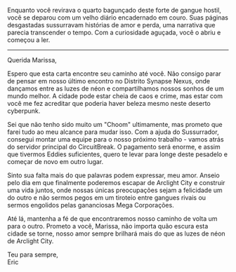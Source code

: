 Enquanto você revirava o quarto bagunçado deste forte de gangue hostil, você se deparou com um velho diário encadernado em couro. Suas páginas desgastadas sussurravam histórias de amor e perda, uma narrativa que parecia transcender o tempo. Com a curiosidade aguçada, você o abriu e começou a ler.

---

Querida Marissa,

Espero que esta carta encontre seu caminho até você. Não consigo parar de pensar em nosso último encontro no Distrito Synapse Nexus, onde dançamos entre as luzes de néon e compartilhamos nossos sonhos de um mundo melhor. A cidade pode estar cheia de caos e crime, mas estar com você me fez acreditar que poderia haver beleza mesmo neste deserto cyberpunk.

Sei que não tenho sido muito um "Choom" ultimamente, mas prometo que farei tudo ao meu alcance para mudar isso. Com a ajuda do Sussurrador, consegui montar uma equipe para o nosso próximo trabalho - vamos atrás do servidor principal do CircuitBreak. O pagamento será enorme, e assim que tivermos Eddies suficientes, quero te levar para longe deste pesadelo e começar de novo em outro lugar.

Sinto sua falta mais do que palavras podem expressar, meu amor. Anseio pelo dia em que finalmente poderemos escapar de Arclight City e construir uma vida juntos, onde nossas únicas preocupações sejam a felicidade um do outro e não sermos pegos em um tiroteio entre gangues rivais ou sermos engolidos pelas gananciosas Mega Corporações.

Até lá, mantenha a fé de que encontraremos nosso caminho de volta um para o outro. Prometo a você, Marissa, não importa quão escura esta cidade se torne, nosso amor sempre brilhará mais do que as luzes de néon de Arclight City.

Teu para sempre,  
Eric
